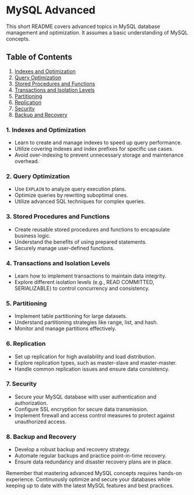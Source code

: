 # MySQL Advanced

This short README covers advanced topics in MySQL database management and optimization. It assumes a basic understanding of MySQL concepts.

## Table of Contents
1. [Indexes and Optimization](#indexes-and-optimization)
2. [Query Optimization](#query-optimization)
3. [Stored Procedures and Functions](#stored-procedures-and-functions)
4. [Transactions and Isolation Levels](#transactions-and-isolation-levels)
5. [Partitioning](#partitioning)
6. [Replication](#replication)
7. [Security](#security)
8. [Backup and Recovery](#backup-and-recovery)

### 1. Indexes and Optimization
- Learn to create and manage indexes to speed up query performance.
- Utilize covering indexes and index prefixes for specific use cases.
- Avoid over-indexing to prevent unnecessary storage and maintenance overhead.

### 2. Query Optimization
- Use `EXPLAIN` to analyze query execution plans.
- Optimize queries by rewriting suboptimal ones.
- Utilize advanced SQL techniques for complex queries.

### 3. Stored Procedures and Functions
- Create reusable stored procedures and functions to encapsulate business logic.
- Understand the benefits of using prepared statements.
- Securely manage user-defined functions.

### 4. Transactions and Isolation Levels
- Learn how to implement transactions to maintain data integrity.
- Explore different isolation levels (e.g., READ COMMITTED, SERIALIZABLE) to control concurrency and consistency.

### 5. Partitioning
- Implement table partitioning for large datasets.
- Understand partitioning strategies like range, list, and hash.
- Monitor and manage partitions effectively.

### 6. Replication
- Set up replication for high availability and load distribution.
- Explore replication types, such as master-slave and master-master.
- Handle common replication issues and ensure data consistency.

### 7. Security
- Secure your MySQL database with user authentication and authorization.
- Configure SSL encryption for secure data transmission.
- Implement firewall and access control measures to protect against unauthorized access.

### 8. Backup and Recovery
- Develop a robust backup and recovery strategy.
- Automate regular backups and practice point-in-time recovery.
- Ensure data redundancy and disaster recovery plans are in place.

Remember that mastering advanced MySQL concepts requires hands-on experience. Continuously optimize and secure your databases while keeping up to date with the latest MySQL features and best practices.
